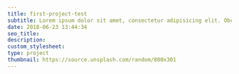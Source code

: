 ```yaml
---
title: first-project-test
subtitle: Lorem ipsum dolor sit amet, consectetur adipisicing elit. Obcaecati, ad, sunt! Veniam! sit amet, consectetur adip sit amet, consectetur adip sit amet, consectetur adip sit amet, consectetur adip
date: 2018-06-23 13:44:34
seo_title:
description:
custom_stylesheet:
type: project
thumbnail: https://source.unsplash.com/random/800x301
---
```

